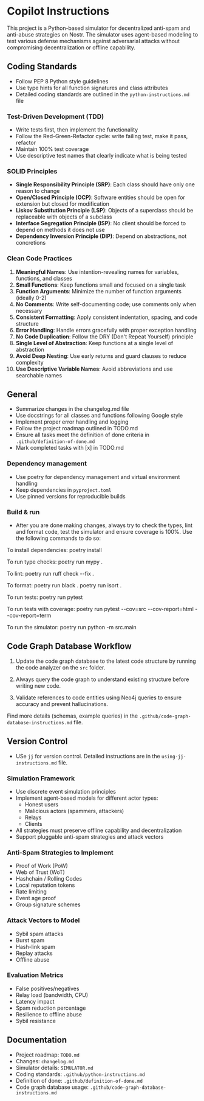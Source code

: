 # Copilot Instructions

This project is a Python-based simulator for decentralized anti-spam and anti-abuse strategies on Nostr. The simulator uses agent-based modeling to test various defense mechanisms against adversarial attacks without compromising decentralization or offline capability.

## Coding Standards

- Follow PEP 8 Python style guidelines
- Use type hints for all function signatures and class attributes
- Detailed coding standards are outlined in the `python-instructions.md` file

### Test-Driven Development (TDD)

- Write tests first, then implement the functionality
- Follow the Red-Green-Refactor cycle: write failing test, make it pass, refactor
- Maintain 100% test coverage
- Use descriptive test names that clearly indicate what is being tested

### SOLID Principles

- **Single Responsibility Principle (SRP)**: Each class should have only one reason to change
- **Open/Closed Principle (OCP)**: Software entities should be open for extension but closed for modification
- **Liskov Substitution Principle (LSP)**: Objects of a superclass should be replaceable with objects of a subclass
- **Interface Segregation Principle (ISP)**: No client should be forced to depend on methods it does not use
- **Dependency Inversion Principle (DIP)**: Depend on abstractions, not concretions

### Clean Code Practices

1. **Meaningful Names**: Use intention-revealing names for variables, functions, and classes
1. **Small Functions**: Keep functions small and focused on a single task
1. **Function Arguments**: Minimize the number of function arguments (ideally 0-2)
1. **No Comments**: Write self-documenting code; use comments only when necessary
1. **Consistent Formatting**: Apply consistent indentation, spacing, and code structure
1. **Error Handling**: Handle errors gracefully with proper exception handling
1. **No Code Duplication**: Follow the DRY (Don't Repeat Yourself) principle
1. **Single Level of Abstraction**: Keep functions at a single level of abstraction
1. **Avoid Deep Nesting**: Use early returns and guard clauses to reduce complexity
1. **Use Descriptive Variable Names**: Avoid abbreviations and use searchable names

## General

- Summarize changes in the changelog.md file
- Use docstrings for all classes and functions following Google style
- Implement proper error handling and logging
- Follow the project roadmap outlined in TODO.md
- Ensure all tasks meet the definition of done criteria in `.github/definition-of-done.md`
- Mark completed tasks with \[x\] in TODO.md

### Dependency management

- Use poetry for dependency management and virtual environment handling
- Keep dependencies in `pyproject.toml`
- Use pinned versions for reproducible builds

### Build & run

- After you are done making changes, always try to check the types, lint and format code, test the simulator and ensure coverage is 100%. Use the following commands to do so:

To install dependencies:
poetry install

To run type checks:
poetry run mypy .

To lint:
poetry run ruff check --fix .

To format:
poetry run black .
poetry run isort .

To run tests:
poetry run pytest

To run tests with coverage:
poetry run pytest --cov=src --cov-report=html --cov-report=term

To run the simulator:
poetry run python -m src.main

## Code Graph Database Workflow

1. Update the code graph database to the latest code structure by running the code analyzer on the `src` folder.

2. Always query the code graph to understand existing structure before writing new code.

3. Validate references to code entities using Neo4j queries to ensure accuracy and prevent hallucinations.

Find more details (schemas, example queries) in the `.github/code-graph-database-instructions.md` file.

## Version Control

- USe `jj` for version control. Detailed instructions are in the `using-jj-instructions.md` file.

### Simulation Framework

- Use discrete event simulation principles
- Implement agent-based models for different actor types:
  - Honest users
  - Malicious actors (spammers, attackers)
  - Relays
  - Clients
- All strategies must preserve offline capability and decentralization
- Support pluggable anti-spam strategies and attack vectors

### Anti-Spam Strategies to Implement

- Proof of Work (PoW)
- Web of Trust (WoT)
- Hashchain / Rolling Codes
- Local reputation tokens
- Rate limiting
- Event age proof
- Group signature schemes

### Attack Vectors to Model

- Sybil spam attacks
- Burst spam
- Hash-link spam
- Replay attacks
- Offline abuse

### Evaluation Metrics

- False positives/negatives
- Relay load (bandwidth, CPU)
- Latency impact
- Spam reduction percentage
- Resilience to offline abuse
- Sybil resistance

## Documentation

- Project roadmap: `TODO.md`
- Changes: `changelog.md`
- Simulator details: `SIMULATOR.md`
- Coding standards: `.github/python-instructions.md`
- Definition of done: `.github/definition-of-done.md`
- Code graph database usage: `.github/code-graph-database-instructions.md`
